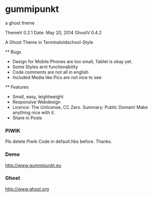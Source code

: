 gummipunkt
==========

a ghost theme

ThemeV 0.2.1
Date: May 20, 2014
GhostV 0.4.2

A Ghost Theme in Terminaloldschool-Style

** Bugs
* Design for Mobile Phones are too small, Tablet is okay yet.
* Some Styles arnt functionability
* Code comments are not all in english
* Included Media like Pics are not nice to see

** Features
* Small, easy, leightweight
* Responsive Webdesign
* Licence: The Unlicense, CC Zero. Summary: Public Domain! Make anything nice with it.
* Share in Posts

### PIWIK
Pls delete Piwik Code in default.hbs before. Thanks.

### Demo
http://www.gummipunkt.eu

### Ghost
http://www.ghost.org